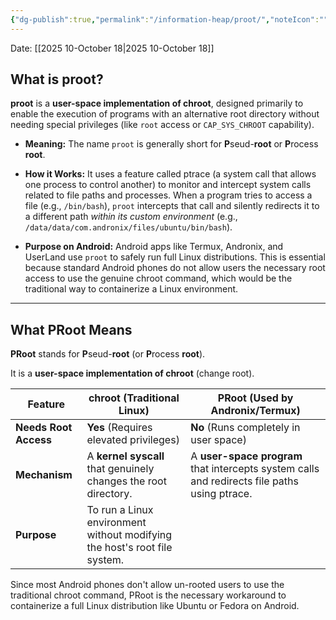 ```yaml
---
{"dg-publish":true,"permalink":"/information-heap/proot/","noteIcon":"","created":"2025-10-18T23:51:25.837-05:00"}
---
```


Date: [[2025 10-October 18\|2025 10-October 18]]

## What is $\text{proot}$?

**$\text{proot}$** is a **user-space implementation of $\text{chroot}$**, designed primarily to enable the execution of programs with an alternative root directory without needing special privileges (like `root` access or `CAP_SYS_CHROOT` capability).

- **Meaning:** The name `proot` is generally short for **P**seud-**root** or **P**rocess **root**.
    
- **How it Works:** It uses a feature called $\text{ptrace}$ (a system call that allows one process to control another) to monitor and intercept system calls related to file paths and processes. When a program tries to access a file (e.g., `/bin/bash`), `proot` intercepts that call and silently redirects it to a different path _within its custom environment_ (e.g., `/data/data/com.andronix/files/ubuntu/bin/bash`).
    
- **Purpose on Android:** Android apps like Termux, Andronix, and UserLand use `proot` to safely run full Linux distributions. This is essential because standard Android phones do not allow users the necessary root access to use the genuine $\text{chroot}$ command, which would be the traditional way to containerize a Linux environment.
    

---

## What $\text{PRoot}$ Means

**$\text{PRoot}$** stands for **P**seud-**root** (or **P**rocess **root**).

It is a **user-space implementation of $\text{chroot}$** (change root).

|**Feature**|**chroot (Traditional Linux)**|**PRoot (Used by Andronix/Termux)**|
|---|---|---|
|**Needs Root Access**|**Yes** (Requires elevated privileges)|**No** (Runs completely in user space)|
|**Mechanism**|A **kernel syscall** that genuinely changes the root directory.|A **user-space program** that intercepts system calls and redirects file paths using $\text{ptrace}$.|
|**Purpose**|To run a Linux environment without modifying the host's root file system.||

Since most Android phones don't allow un-rooted users to use the traditional $\text{chroot}$ command, $\text{PRoot}$ is the necessary workaround to containerize a full Linux distribution like Ubuntu or Fedora on Android.